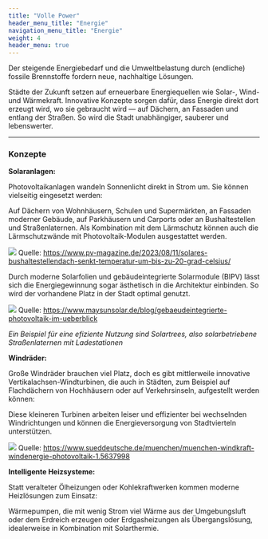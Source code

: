 ```yaml
---
title: "Volle Power"
header_menu_title: "Energie"
navigation_menu_title: "Energie"
weight: 4
header_menu: true
---
```

Der steigende Energiebedarf und die Umweltbelastung durch (endliche) fossile Brennstoffe fordern neue, nachhaltige Lösungen.

Städte der Zukunft setzen auf erneuerbare Energiequellen wie Solar-, Wind- und Wärmekraft. Innovative Konzepte sorgen dafür, dass Energie direkt dort erzeugt wird, wo sie gebraucht wird — auf Dächern, an Fassaden und entlang der Straßen.
So wird die Stadt unabhängiger, sauberer und lebenswerter.

---

### Konzepte

**Solaranlagen:**

Photovoltaikanlagen wandeln Sonnenlicht direkt in Strom um. Sie können vielseitig eingesetzt werden:

Auf Dächern von Wohnhäusern, Schulen und Supermärkten, an Fassaden moderner Gebäude, auf Parkhäusern und Carports
oder an Bushaltestellen und Straßenlaternen.
Als Kombination mit dem Lärmschutz können auch die Lärmschutzwände mit Photovoltaik-Modulen ausgestattet werden.

![](/images/Solaranlage-auf-bushaltestelle.jpg)
Quelle: https://www.pv-magazine.de/2023/08/11/solares-bushaltestellendach-senkt-temperatur-um-bis-zu-20-grad-celsius/

Durch moderne Solarfolien und gebäudeintegrierte Solarmodule (BIPV) lässt sich die Energiegewinnung sogar ästhetisch in die Architektur einbinden. So wird der vorhandene Platz in der Stadt optimal genutzt.

![](/images/BIPV.jpg)
Quelle: https://www.maysunsolar.de/blog/gebaeudeintegrierte-photovoltaik-im-ueberblick

*Ein Beispiel für eine efiziente Nutzung sind Solartrees, also solarbetriebene Straßenlaternen mit Ladestationen*

**Windräder:**

Große Windräder brauchen viel Platz, doch es gibt mittlerweile innovative Vertikalachsen-Windturbinen, die auch in Städten, zum Beispiel auf Flachdächern von Hochhäusern oder auf Verkehrsinseln, aufgestellt werden können:

Diese kleineren Turbinen arbeiten leiser und effizienter bei wechselnden Windrichtungen und können die Energieversorgung von Stadtvierteln unterstützen.

![](/images/windräder.jpg)
Quelle: https://www.sueddeutsche.de/muenchen/muenchen-windkraft-windenergie-photovoltaik-1.5637998

**Intelligente Heizsysteme:**

Statt veralteter Ölheizungen oder Kohlekraftwerken kommen moderne Heizlösungen zum Einsatz:

Wärmepumpen, die mit wenig Strom viel Wärme aus der Umgebungsluft oder dem Erdreich erzeugen oder
Erdgasheizungen als Übergangslösung, idealerweise in Kombination mit Solarthermie.



